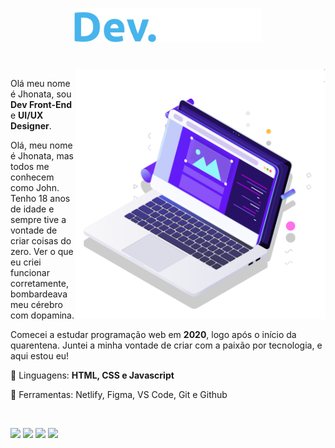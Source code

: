  <h1 align="center"><img src="https://github.com/JhonSilva17/JhonSilva17/blob/main/Dev.%20Jonh.svg" min-width="400px" max-width="400px" width="300px"  alt="Logo Dev.John"></h1>
 
 <br>
 
<img src="https://github.com/JhonSilva17/JhonSilva17/blob/main/pc.svg" min-width="100px" max-width="260px" width="400px" align="right"  alt="Logo Imagem PC Dev.John">
 
 <p align="left">Olá meu nome é Jhonata, sou <strong>Dev Front-End</strong> e <strong>UI/UX Designer</strong>.</p>
  
  <p align="left">
Olá, meu nome é Jhonata, mas todos me conhecem como John. Tenho 18 anos de idade e sempre tive a vontade de criar coisas do zero.    Ver o que eu criei funcionar corretamente, bombardeava meu cérebro com dopamina.
  </p>

<p align="left">
  Comecei a estudar programação web em <strong>2020</strong>, logo após o início da quarentena. Juntei a minha vontade de criar com a paixão por tecnologia, e aqui estou eu!
</p>
  
<p align="left">
  🦄 Linguagens: <strong>HTML, CSS e Javascript</strong>
</p>
  
  <p>📖 Ferramentas: Netlify, Figma, VS Code, Git e Github<p>
 <br>
  <p align="left">
  <a href="#" alt="Gmail">
  <img src="https://img.shields.io/badge/-Gmail-FF0000?style=flat-square&labelColor=FF0000&logo=gmail&logoColor=white&link=jhon.dev.silva@gmail.com" /></a>
    
  <a href="#" alt="WhatsApp">
  <img src="https://img.shields.io/badge/-WhatsApp-25d366?style=flat-square&labelColor=25d366&logo=whatsapp&logoColor=white&link=https://wa.me/557798631901"/></a>

  <a href="#" alt="Facebook">
  <img src="https://img.shields.io/badge/-Facebook-3b5998?style=flat-square&labelColor=3b5998&logo=facebook&logoColor=white&link=https://www.facebook.com/jhonata.1324/"/></a>

  <a href="#" alt="Instagram">
  <img src="https://img.shields.io/badge/-Instagram-DF0174?style=flat-square&labelColor=DF0174&logo=instagram&logoColor=white&link=https://www.instagram.com/eujohn___/"/></a>
</p>  
<!--
**JhonSilva17/JhonSilva17** is a ✨ _special_ ✨ repository because its `README.md` (this file) appears on your GitHub profile.

Here are some ideas to get you started:

- 🔭 I’m currently working on ...
- 🌱 I’m currently learning ...
- 👯 I’m looking to collaborate on ...
- 🤔 I’m looking for help with ...
- 💬 Ask me about ...
- 📫 How to reach me: ...
- 😄 Pronouns: ...
- ⚡ Fun fact: ...
-->
